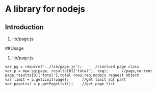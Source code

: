 # A library for nodejs

## Introduction
1. lib/page.js

##Usage
1. lib/page.js
```
var pg = require('../lib/page.js');      //inclued page class
var p = new pg(page, results[0]['total'], req);      //page,current page;results[0]['total'],total rows;req,nodejs request object
var limit = p.getLimit(page);      //get limit sql part
var pageList = p.getPageList();    //get page list
```